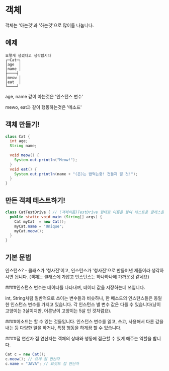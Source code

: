 객체
========
객체는 '아는것'과 '하는것'으로 많이들 나눕니다.

예제
----------
```
요렇게 생겼다고 생각합시다
┌─Cat─┐
│age  │
│name │
├────┤
│meow │
│eat  │
└────┘
```
age, name 같이 아는것은 '인스턴스 변수'

mewo, eat과 같이 행동하는것은 '메소드'

객체 만들기!
-------------
```java
class Cat {
  int age;
  String name;
  
  void meow() {
    System.out.println("Meow!");
  }
  void eat() {
    System.out.println(name + "(은)는 밥먹는중! 건들지 말 것!");
  }
}
```

만든 객체 테스트하기!
-----------------------
```java
class CatTestDrive { // (객체이름)TestDrive 형태로 이름을 붙여 테스트용 클래스를 만듭니다
  public static void main (String[] args) {
    Cat myCat  = new Cat();
    myCat.name = "Unique";
    myCat.meow();
  }
}
```

기본 문법
-----------
인스턴스? - 클래스가 '청사진'이고, 인스턴스가 '청사진'으로 만들어낸 제품이라 생각하시면 됩니다. (객체는 클래스에
가깝고 인스턴스는 하나하나에 가까운것 같네요)


####인스턴스 변수는 데이터를 나타내며, 
데이터 값을 저장하는데 쓰입니다.

int, String처럼 일반적으로 쓰이는 변수들과 비슷하나, 
한 메소드의 인스턴스들은 동일한 인스턴스 변수를 가지고 있습니다.
각 인스턴스 별 변수 값은 다를 수 있습니다(냥이 고양이는 3살이지만, 어른냥이 고양이는 5살 인 것처럼요).

####메소드는 할 수 있는 것들입니다.
인스턴스 변수를 읽고, 쓰고, 사용해서 다른 값을 내는 등 다양한 일을 하거나, 
특정 행동을 하게끔 할 수 있습니다.

####점 연산자
점 연산자는 객체의 상태와 행동에 접근할 수 있게 해주는 역할을 합니다.
```java
Cat c = new Cat();
c.meow(); // 요게 점 연산자
c.name = "JAVA"; // 요것도 점 연산자
```
